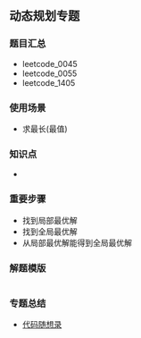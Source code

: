 ## 动态规划专题
### 题目汇总
- leetcode_0045
- leetcode_0055
- leetcode_1405


### 使用场景
- 求最长(最值)

### 知识点
- 

### 重要步骤
- 找到局部最优解
- 找到全局最优解
- 从局部最优解能得到全局最优解


### 解题模版
```go

```

### 专题总结
- [代码随想录](https://programmercarl.com/)